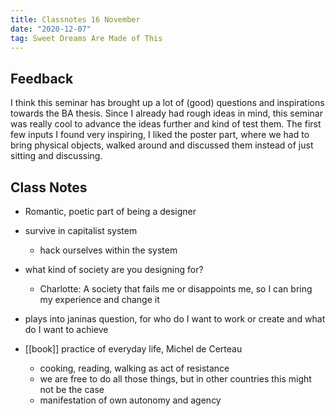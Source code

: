 ```yaml
---
title: Classnotes 16 November
date: "2020-12-07"
tag: Sweet Dreams Are Made of This
---
```


## Feedback
I think this seminar has brought up a lot of (good) questions and inspirations towards the BA thesis. Since I already had rough ideas in mind, this seminar was really cool to advance the ideas further and kind of test them.
The first few inputs I found very inspiring, I liked the poster part, where we had to bring physical objects, walked around and discussed them instead of just sitting and discussing.

## Class Notes
- Romantic, poetic part of being a designer
- survive in capitalist system
	- hack ourselves within the system
- what kind of society are you designing for?
	- Charlotte: A society that fails me or disappoints me, so I can bring my experience and change it
- plays into janinas question, for who do I want to work or create and what do I want to achieve

- [[book]] practice of everyday life, Michel de Certeau
	- cooking, reading, walking as act of resistance
	- we are free to do all those things, but in other countries this might not be the case
	- manifestation of own autonomy and agency
